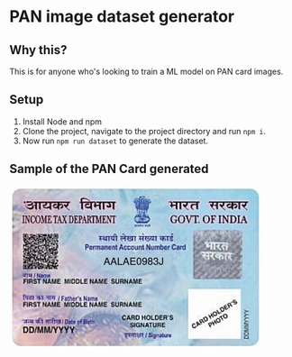 # PAN image dataset generator

## Why this?
  This is for anyone who's looking to train a ML model on PAN card images.

## Setup

  1. Install Node and npm
  2. Clone the project, navigate to the project directory and run `npm i`.
  3. Now run `npm run dataset` to generate the dataset.



## Sample of the PAN Card generated

![Sample PAN](/assets/pan_result_sample.jpg)

